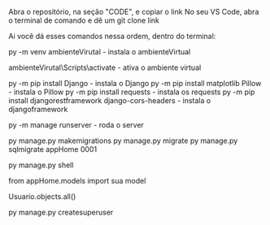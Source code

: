 Abra o repositório, na seção "CODE", e copiar o link
No seu VS Code, abra o terminal de comando e dê um git clone link

Ai você dá esses comandos nessa ordem, dentro do terminal:

py -m venv ambienteVirutal - instala o ambienteVirtual

ambienteVirutal\Scripts\activate - ativa o ambiente virtual

py -m pip install Django - instala o Django
py -m pip install matplotlib Pillow - instala o Pillow
py -m pip install requests - instala os requests
py -m pip install djangorestframework django-cors-headers - instala o djangoframework 


py -m manage runserver - roda o server

py manage.py makemigrations
py manage.py migrate
py manage.py sqlmigrate appHome 0001

py manage.py shell



from appHome.models import sua model

Usuario.objects.all()

py manage.py createsuperuser
